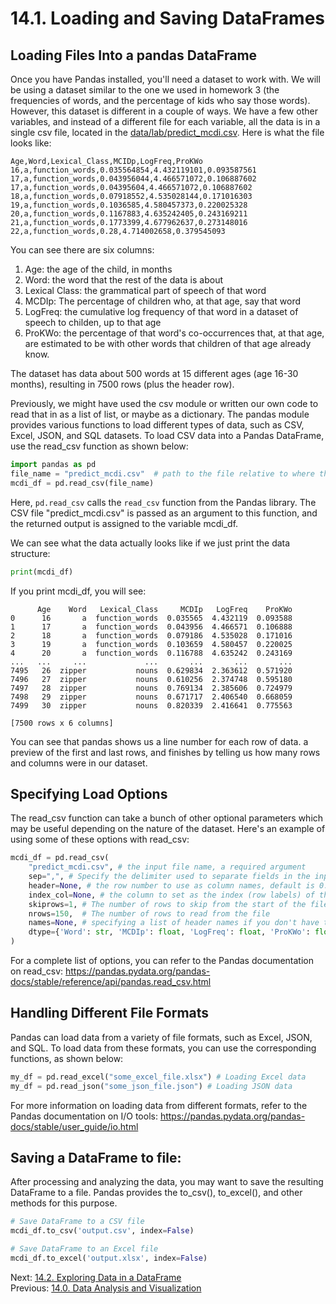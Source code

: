 # 14.1. Loading and Saving DataFrames

## Loading Files Into a pandas DataFrame
Once you have Pandas installed, you'll need a dataset to work with. We will be using a dataset similar to the one we 
used in homework 3 (the frequencies of words, and the percentage of kids who say those words). However, this dataset
is different in a couple of ways. We have a few other variables, and instead of a different file for each variable, all 
the data is in a single csv file, located in the [data/lab/predict_mcdi.csv](../data/lab10/predict_mcdi.csv). Here is 
what the file looks like:
```text
Age,Word,Lexical_Class,MCIDp,LogFreq,ProKWo
16,a,function_words,0.035564854,4.432119101,0.093587561
17,a,function_words,0.043956044,4.466571072,0.106887602
17,a,function_words,0.04395604,4.466571072,0.106887602
18,a,function_words,0.07918552,4.535028144,0.171016303
19,a,function_words,0.1036585,4.580457373,0.220025328
20,a,function_words,0.1167883,4.635242405,0.243169211
21,a,function_words,0.1773399,4.677962637,0.273148016
22,a,function_words,0.28,4.714002658,0.379545093
```
You can see there are six columns:
1) Age: the age of the child, in months
2) Word: the word that the rest of the data is about
3) Lexical Class: the grammatical part of speech of that word
4) MCDIp: The percentage of children who, at that age, say that word
5) LogFreq: the cumulative log frequency of that word in a dataset of speech to childen, up to that age
6) ProKWo: the percentage of that word's co-occurrences that, at that age, are estimated to be with other words that
children of that age already know.

The dataset has data about 500 words at 15 different ages (age 16-30 months), resulting in 7500 rows (plus the header 
row).

Previously, we might have used the csv module or written our own code to read that in as a list of list, or maybe as a 
dictionary. The pandas module provides various functions to load different types of data, such as CSV, Excel, JSON, 
and SQL datasets. To load CSV data into a Pandas DataFrame, use the read_csv function as shown below:

```python
import pandas as pd
file_name = "predict_mcdi.csv"  # path to the file relative to where the script this code is
mcdi_df = pd.read_csv(file_name)
```
Here, `pd.read_csv` calls the `read_csv` function from the Pandas library. The CSV file "predict_mcdi.csv" is passed as an 
argument to this function, and the returned output is assigned to the variable mcdi_df.

We can see what the data actually looks like if we just print the data structure:
```python
print(mcdi_df)
```
If you print mcdi_df, you will see:
```text
      Age    Word   Lexical_Class     MCDIp   LogFreq    ProKWo
0      16       a  function_words  0.035565  4.432119  0.093588
1      17       a  function_words  0.043956  4.466571  0.106888
2      18       a  function_words  0.079186  4.535028  0.171016
3      19       a  function_words  0.103659  4.580457  0.220025
4      20       a  function_words  0.116788  4.635242  0.243169
...   ...     ...             ...       ...       ...       ...
7495   26  zipper           nouns  0.629834  2.363612  0.571920
7496   27  zipper           nouns  0.610256  2.374748  0.595180
7497   28  zipper           nouns  0.769134  2.385606  0.724979
7498   29  zipper           nouns  0.671717  2.406540  0.668059
7499   30  zipper           nouns  0.820339  2.416641  0.775563

[7500 rows x 6 columns]
```
You can see that pandas shows us a line number for each row of data. a preview of the first and last rows, and finishes 
by telling us how many rows and columns were in our dataset.

## Specifying Load Options
The read_csv function can take a bunch of other optional parameters which may be useful depending on the nature of the 
dataset. Here's an example of using some of these options with read_csv:

```python
mcdi_df = pd.read_csv(
    "predict_mcdi.csv", # the input file name, a required argument
    sep=",", # Specify the delimiter used to separate fields in the input file. By default, it is set to ","
    header=None, # the row number to use as column names, default is 0. If None, names will be auto-generated
    index_col=None, # the column to set as the index (row labels) of the DataFrame
    skiprows=1, # The number of rows to skip from the start of the file
    nrows=150,  # The number of rows to read from the file
    names=None, # specifying a list of header names if you don't have them in the file
    dtype={'Word': str, 'MCDIp': float, 'LogFreq': float, 'ProKWo': float} # if you want to specify the column data type
)
```
For a complete list of options, you can refer to the Pandas documentation on read_csv:
https://pandas.pydata.org/pandas-docs/stable/reference/api/pandas.read_csv.html

## Handling Different File Formats

Pandas can load data from a variety of file formats, such as Excel, JSON, and SQL. To load data from these formats, 
you can use the corresponding functions, as shown below:
```python
my_df = pd.read_excel("some_excel_file.xlsx") # Loading Excel data
my_df = pd.read_json("some_json_file.json") # Loading JSON data
```
For more information on loading data from different formats, refer to the Pandas documentation on I/O 
tools: https://pandas.pydata.org/pandas-docs/stable/user_guide/io.html


## Saving a DataFrame to file:
After processing and analyzing the data, you may want to save the resulting DataFrame to a file. Pandas provides 
the to_csv(), to_excel(), and other methods for this purpose.
```python
# Save DataFrame to a CSV file
mcdi_df.to_csv('output.csv', index=False)

# Save DataFrame to an Excel file
mcdi_df.to_excel('output.xlsx', index=False)
```

Next: [14.2. Exploring Data in a DataFrame](14.2.%20Exploring%20DataFrames.md)<br>
Previous: [14.0. Data Analysis and Visualization](14.0.%20Data%20Analysis%20and%20Dataframes.md)
